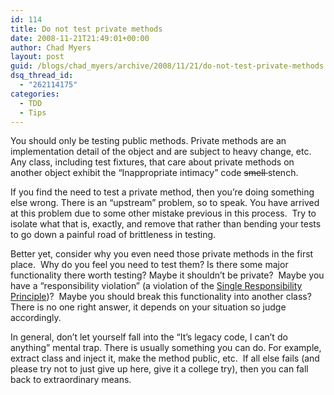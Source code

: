 ```yaml
---
id: 114
title: Do not test private methods
date: 2008-11-21T21:49:01+00:00
author: Chad Myers
layout: post
guid: /blogs/chad_myers/archive/2008/11/21/do-not-test-private-methods.aspx
dsq_thread_id:
  - "262114175"
categories:
  - TDD
  - Tips
---
```

You should only be testing public methods. Private methods are an implementation detail of the object and are subject to heavy change, etc.&#160; Any class, including test fixtures, that care about private methods on another object exhibit the “Inappropriate intimacy” code <strike>smell </strike>stench. 

If you find the need to test a private method, then you’re doing something else wrong. There is an “upstream” problem, so to speak. You have arrived at this problem due to some other mistake previous in this process.&#160; Try to isolate what that is, exactly, and remove that rather than bending your tests to go down a painful road of brittleness in testing.

Better yet, consider why you even need those private methods in the first place.&#160; Why do you feel you need to test them? Is there some major functionality there worth testing? Maybe it shouldn’t be private?&#160; Maybe you have a “responsibility violation” (a violation of the [Single Responsibility Principle](http://www.lostechies.com/blogs/sean_chambers/archive/2008/03/15/ptom-single-responsibility-principle.aspx))?&#160; Maybe you should break this functionality into another class?&#160; There is no one right answer, it depends on your situation so judge accordingly.

In general, don’t let yourself fall into the “It’s legacy code, I can’t do anything” mental trap. There is usually something you can do. For example,&#160; extract class and inject it, make the method public, etc.&#160; If all else fails (and please try not to just give up here, give it a college try), then you can fall back to extraordinary means.